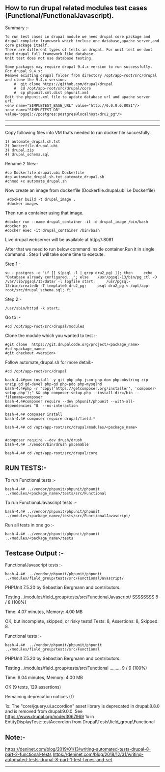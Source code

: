 
How to run drupal related modules test cases (Functional/FunctionalJavascript).
-------------

Summary :-
    
    To run test cases in drupal module we need drupal core package and drupal complete framework which incluse one database,apache server,and core package itself.
    There are different types of tests in drupal. For unit test we dont need drupal full framework like database.
    Unit test does not use database testing.
	
	Some packages may require drupal 9.4.x version to run successfully. 
	For drupal 9.4.x: 
    Remove existing drupal folder from directory /opt/app-root/src/drupal and clone the 9.4.x version.
        #  git clone https://github.com/drupal/drupal  
        #  cd /opt/app-root/src/drupal/core
        #  cp phpunit.xml.dist phpunit.xml
    Edit the phpunit.xml file to update database url and apache server url.
    <env name="SIMPLETEST_BASE_URL" value="http://0.0.0.0:8081"/>
    <env name="SIMPLETEST_DB" value="pgsql://postgres:postgres@localhost/dru2_pg"/>
    
-------
*************************

Copy following files into VM thats needed to run docker file succesfully.

    1) automate_drupal.sh.txt
    2) Dockerfile.drupal.ubi
    3) drupal.zip
    4) drupal_schema.sql

Rename 2 files:-

    #cp Dockerfile.drupal.ubi Dockerfile
    #cp automate_drupal.sh.txt automate_drupal.sh
    #chmod +x automate_drupal.sh
     

Now create an image from dockerfile (Dockerfile.drupal.ubi i.e Dockerfile)
  
     #docker build -t drupal_image .
	 #docker images
	
Then run a container using that image.

    #docker run --name drupal_container -it -d drupal_image /bin/bash
	#docker ps
	#docker exec -it drupal_container /bin/bash

Live drupal webserver will be available at http://:8081

After that we need to run below command inside container.Run it in single command . Step 1 will take some time to execute. 

Step 1:- 

    su - postgres -c 'if [[ $(psql -l | grep dru2_pg) ]]; then     echo "Database already configured..."; else    /usr/pgsql-13/bin/pg_ctl -D /var/lib/pgsql/13/data/ -l logfile start;     /usr/pgsql-13/bin/createdb -T template0 dru2_pg;     psql dru2_pg < /opt/app-root/src/drupal_schema.sql; fi'

Step 2:-

    /usr/sbin/httpd -k start;


Go to :-

    #cd /opt/app-root/src/drupal/modules

Clone the module which you wanted to test :-

    #git clone  https://git.drupalcode.org/project/<package_name>
    #cd <package_name>
    #git checkout <version>   
  
Follow automate_drupal.sh for more detail:-

	#cd /opt/app-root/src/drupal

	bash-4.4#yum install -y git php php-json php-dom php-mbstring zip unzip gd gd-devel php-gd php-pdo php-mysqlnd
	bash-4.4#php -r "copy('https://getcomposer.org/installer', 'composer-setup.php');" && php composer-setup.php --install-dir=/bin --filename=composer
	bash-4.4#composer require --dev phpunit/phpunit --with-all-dependencies ^8  --no-interaction

	bash-4.4# composer install
	bash-4.4# composer require drupal/field:*	
	
	bash-4.4# cd /opt/app-root/src/drupal/modules/<package_name>
	
	
	#composer require --dev drush/drush
	bash-4.4# ./vendor/bin/drush pm:enable   
	
	bash-4.4# cd /opt/app-root/src/drupal/core
	    
     
	
RUN TESTS:- 
----------

To run Functional tests :-      

    bash-4.4# ../vendor/phpunit/phpunit/phpunit ../modules/<package_name>/tests/src/Functional
    
To run FunctionalJavascript tests :-      

    bash-4.4# ../vendor/phpunit/phpunit/phpunit ../modules/<package_name>/tests/src/FunctionalJavascript/

  
Run all tests in one go :-
    
    bash-4.4# ../vendor/phpunit/phpunit/phpunit ../modules/<package_name>/tests
    
    
Testcase Output :-
--------------------------------

FunctionalJavascript tests :-

	bash-4.4#  ../vendor/phpunit/phpunit/phpunit ../modules/field_group/tests/src/FunctionalJavascript/
  PHPUnit 7.5.20 by Sebastian Bergmann and contributors.
  
  Testing ../modules/field_group/tests/src/FunctionalJavascript/
  SSSSSSSS                                                            8 / 8 (100%)
  
  Time: 4.07 minutes, Memory: 4.00 MB
  
  OK, but incomplete, skipped, or risky tests!
  Tests: 8, Assertions: 8, Skipped: 8.
  

Functional tests :-

	bash-4.4#  ../vendor/phpunit/phpunit/phpunit ../modules/field_group/tests/src/Functional
  PHPUnit 7.5.20 by Sebastian Bergmann and contributors.
  
  Testing ../modules/field_group/tests/src/Functional
  .........                                                           9 / 9 (100%)
  
  Time: 9.04 minutes, Memory: 4.00 MB
  
  OK (9 tests, 129 assertions)
  
  Remaining deprecation notices (1)
  
  1x: The "core/jquery.ui.accordion" asset library is deprecated in drupal:8.8.0 and is removed from drupal:9.0.0. See https://www.drupal.org/node/3067969
    1x in EntityDisplayTest::testAccordion from Drupal\Tests\field_group\Functional



Note:-
----------

https://deninet.com/blog/2019/01/13/writing-automated-tests-drupal-8-part-2-functional-tests
https://deninet.com/blog/2018/12/31/writing-automated-tests-drupal-8-part-1-test-types-and-set

-------